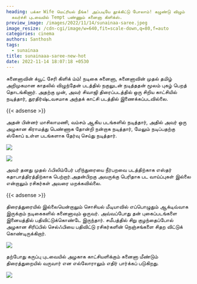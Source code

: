 ```yaml
---
heading: பக்கா Wife மெட்ரியல் நீங்க! அப்படியே தூக்கிட்டு போலாம்! கழுண்டு விழும்
  கவர்ச்சி புடவையில் Tempt பண்ணும் சுனைனா கிளிக்ஸ்.
preview_image: /images/2022/11/14/sunainaa-saree.jpeg
image_resize: /cdn-cgi/image/w=640,fit=scale-down,q=80,f=auto
categories: cinema
authors: Santhosh
tags:
  - sunainaa
title: sunainaaa-saree-new-hot
date: 2022-11-14 18:07:18 +0530
---
```

சுனைனாவின் க்யூட் சேரி கிளிக் ம்ம்!
நடிகை சுனைனா, சுனைனாவின் முதல் தமிழ் அறிமுகமான காதலில் விழுந்தேன்  படத்தில் நகுலுடன் நடித்ததன் மூலம் புகழ் பெறத் தொடங்கினார். அதற்கு முன், அவர் சிவாஜி திரைப்படத்தில் ஒரு சிறிய காட்சியில் நடித்தார், துரதிர்ஷ்டவசமாக அந்தக் காட்சி படத்தில் இணைக்கப்படவில்லை. 

{{< adsense >}}

அதன் பின்னர் மாசிலாமணி, வம்சம் ஆகிய படங்களில் நடித்தார், அதில் அவர் ஒரு அழகான கிராமத்து பெண்ணாக தோன்றி நன்றாக நடித்தார், மேலும் நடிப்பதற்கு ஸ்கோப் உள்ள  படங்களாக தேர்வு செய்து நடித்தார்.


![](/images/2022/11/14/sunainaaa-saree-new-hot2.jpeg)

![](/images/2022/11/14/sunainaaa-saree-new-hot4.jpeg)

அவர் தனது முதல் ஃபிலிம்பேர் பரிந்துரையை நீர்பறவை படத்திற்காக எஸ்தர் கதாபாத்திரத்திற்காக பெற்றார்.அதன்பிறகு அவருக்கு பெரிதாக பட வாய்ப்புகள் இல்லை என்றாலும் ரசிகர்கள் அவரை மறக்கவில்லை.

{{< adsense >}}


திரைத்துரையில் இல்லையென்றாலும் சொசியல் மீடியாவில் எப்பொழுதும் ஆக்டிவ்வாக இருக்கும் நடிகைகளில் சுனைனாவும் ஒருவர்‌. அவ்வப்போது தன் புகைப்படங்களை இனையத்தில் பதிவிட்டுக்கொண்டே இருந்தார். சமீபத்தில் சிறு குழந்தைப்போல் அழகான சிரிப்பில் செல்ஃபியை பதிவிட்டு ரசிகர்களின் நெஞ்சங்களை சிதற விட்டுக் கொண்டிருக்கிறார்.


![](/images/2022/11/14/sunainaaa-saree-new-hot6.jpeg)

தற்போது கருப்பு புடவையில் அழகாக காட்சியளிக்கும் சுனைனா மீண்டும் திரைத்துறையில் வருவார் என எல்லோராலும் எதிர் பார்க்கப் படுகிறது.

![](/images/2022/11/14/sunainaaa-saree-new-hot8.jpeg)